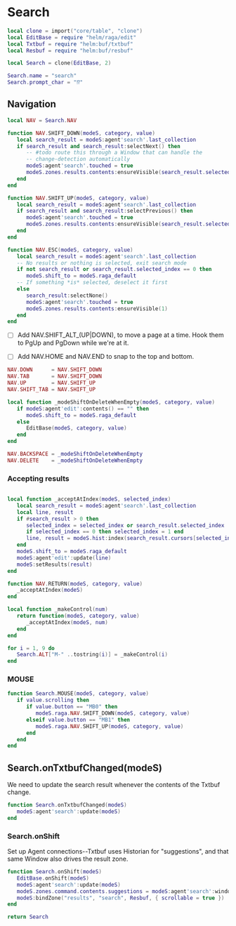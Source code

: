 # Search


```lua
local clone = import("core/table", "clone")
local EditBase = require "helm/raga/edit"
local Txtbuf = require "helm:buf/txtbuf"
local Resbuf = require "helm:buf/resbuf"

local Search = clone(EditBase, 2)

Search.name = "search"
Search.prompt_char = "⁉️"
```
## Navigation

```lua
local NAV = Search.NAV

function NAV.SHIFT_DOWN(modeS, category, value)
   local search_result = modeS:agent'search'.last_collection
   if search_result and search_result:selectNext() then
      -- #todo route this through a Window that can handle the
      -- change-detection automatically
      modeS:agent'search'.touched = true
      modeS.zones.results.contents:ensureVisible(search_result.selected_index)
   end
end
```
```lua
function NAV.SHIFT_UP(modeS, category, value)
   local search_result = modeS:agent'search'.last_collection
   if search_result and search_result:selectPrevious() then
      modeS:agent'search'.touched = true
      modeS.zones.results.contents:ensureVisible(search_result.selected_index)
   end
end
```
```lua
function NAV.ESC(modeS, category, value)
   local search_result = modeS:agent'search'.last_collection
   -- No results or nothing is selected, exit search mode
   if not search_result or search_result.selected_index == 0 then
      modeS.shift_to = modeS.raga_default
   -- If something *is* selected, deselect it first
   else
      search_result:selectNone()
      modeS:agent'search'.touched = true
      modeS.zones.results.contents:ensureVisible(1)
   end
end
```

  - [ ]  Add NAV.SHIFT_ALT_(UP|DOWN), to move a page at a time.
         Hook them to PgUp and PgDown while we're at it.


  - [ ]  Add NAV.HOME and NAV.END to snap to the
         top and bottom.

```lua
NAV.DOWN      = NAV.SHIFT_DOWN
NAV.TAB       = NAV.SHIFT_DOWN
NAV.UP        = NAV.SHIFT_UP
NAV.SHIFT_TAB = NAV.SHIFT_UP

local function _modeShiftOnDeleteWhenEmpty(modeS, category, value)
   if modeS:agent'edit':contents() == "" then
      modeS.shift_to = modeS.raga_default
   else
      EditBase(modeS, category, value)
   end
end

NAV.BACKSPACE = _modeShiftOnDeleteWhenEmpty
NAV.DELETE    = _modeShiftOnDeleteWhenEmpty

```
### Accepting results

```lua

local function _acceptAtIndex(modeS, selected_index)
   local search_result = modeS:agent'search'.last_collection
   local line, result
   if #search_result > 0 then
      selected_index = selected_index or search_result.selected_index
      if selected_index == 0 then selected_index = 1 end
      line, result = modeS.hist:index(search_result.cursors[selected_index])
   end
   modeS.shift_to = modeS.raga_default
   modeS:agent'edit':update(line)
   modeS:setResults(result)
end

function NAV.RETURN(modeS, category, value)
   _acceptAtIndex(modeS)
end

local function _makeControl(num)
   return function(modeS, category, value)
      _acceptAtIndex(modeS, num)
   end
end

for i = 1, 9 do
   Search.ALT["M-" ..tostring(i)] = _makeControl(i)
end

```
### MOUSE

```lua
function Search.MOUSE(modeS, category, value)
   if value.scrolling then
      if value.button == "MB0" then
         modeS.raga.NAV.SHIFT_DOWN(modeS, category, value)
      elseif value.button == "MB1" then
         modeS.raga.NAV.SHIFT_UP(modeS, category, value)
      end
   end
end
```
## Search.onTxtbufChanged(modeS)

We need to update the search result whenever the contents of the Txtbuf change.

```lua
function Search.onTxtbufChanged(modeS)
   modeS:agent'search':update(modeS)
end
```
### Search.onShift

Set up Agent connections--Txtbuf uses Historian for "suggestions", and that
same Window also drives the result zone.

```lua
function Search.onShift(modeS)
   EditBase.onShift(modeS)
   modeS:agent'search':update(modeS)
   modeS.zones.command.contents.suggestions = modeS:agent'search':window()
   modeS:bindZone("results", "search", Resbuf, { scrollable = true })
end
```
```lua
return Search
```
